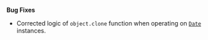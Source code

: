 **Bug Fixes**

* Corrected logic of `object.clone` function when operating on [`Date`](https://developer.mozilla.org/en-US/docs/Web/JavaScript/Reference/Global_Objects/Date) instances.